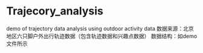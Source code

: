 # Trajecory_analysis
demo of trajectory data analysis using outdoor activity data
 数据来源：北京地区六只脚户外出行轨迹数据（包含轨迹数据和兴趣点数据）
 数据结构：如demo文件所示
